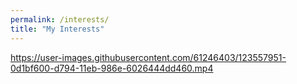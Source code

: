 ```yaml
---
permalink: /interests/
title: "My Interests"
---
```




https://user-images.githubusercontent.com/61246403/123557951-0d1bf600-d794-11eb-986e-6026444dd460.mp4


